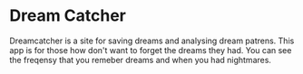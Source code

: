 # Dream Catcher
Dreamcatcher is a site for saving dreams and analysing dream patrens.
This app is for those how don't want to forget the dreams they had. You can see the freqensy that you remeber dreams and when you had nightmares.


